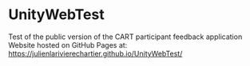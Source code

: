 # UnityWebTest
Test of the public version of the CART participant feedback application
Website hosted on GitHub Pages at:
https://julienlarivierechartier.github.io/UnityWebTest/
